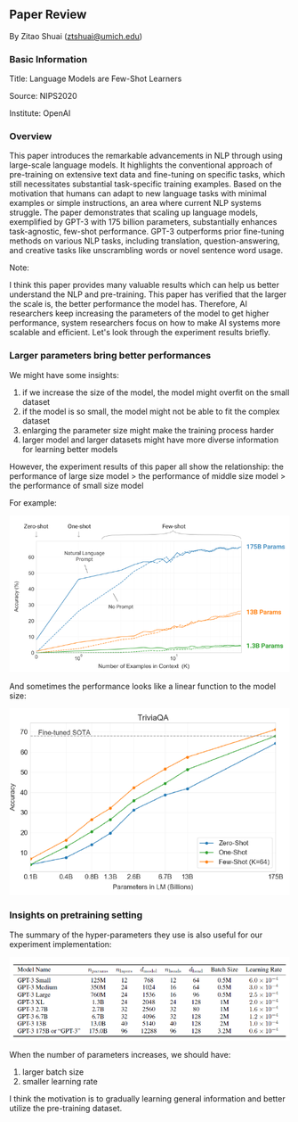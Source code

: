 ## Paper Review

By Zitao Shuai (ztshuai@umich.edu) 

### Basic Information

Title: Language Models are Few-Shot Learners

Source: NIPS2020

Institute: OpenAI

### Overview

This paper introduces the remarkable advancements in NLP through using large-scale language models. It highlights the conventional approach of pre-training on extensive text data and fine-tuning on specific tasks, which still necessitates substantial task-specific training examples. Based on the motivation that humans can adapt to new language tasks with minimal examples or simple instructions, an area where current NLP systems struggle. The paper demonstrates that scaling up language models, exemplified by GPT-3 with 175 billion parameters, substantially enhances task-agnostic, few-shot performance. GPT-3 outperforms prior fine-tuning methods on various NLP tasks, including translation, question-answering, and creative tasks like unscrambling words or novel sentence word usage. 

Note:

I think this paper provides many valuable results which can help us better understand the NLP and pre-training. This paper has verified that the larger the scale is, the better performance the model has. Therefore, AI researchers keep increasing the parameters of the model to get higher performance, system researchers focus on how to make AI systems more scalable and efficient. Let's look through the experiment results briefly.

### Larger parameters bring better performances

We might have some insights:

1. if we increase the size of the model, the model might overfit on the small dataset
2. if the model is so small, the model might not be able to fit the complex dataset
3. enlarging the parameter size might make the training process harder
4. larger model and larger datasets might have more diverse information for learning better models

However, the experiment results of this paper all show the relationship: the performance of large size model > the performance of middle size model > the performance of small size model

For example:

![image-20231114092424178](asset/image-20231114092424178.png)

And sometimes the performance looks like a linear function to the model size:

![image-20231114093126679](asset/image-20231114093126679.png)

### Insights on pretraining setting

The summary of the hyper-parameters they use is also useful for our experiment implementation:

![image-20231114093251817](asset/image-20231114093251817.png)

When the number of parameters increases, we should have:

1. larger batch size
2. smaller learning rate

I think the motivation is to gradually learning general information and better utilize the pre-training dataset. 



